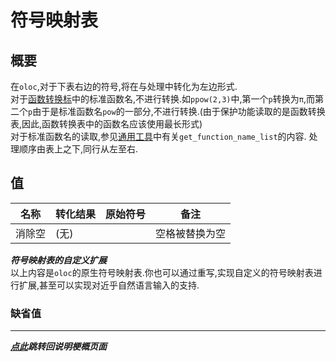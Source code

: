 # 符号映射表

## 概要  

在`oloc`,对于下表右边的符号,将在与处理中转化为左边形式.  
对于[函数转换标](函数转换表.md)中的标准函数名,不进行转换.如`ppow(2,3)`中,第一个`p`转换为`π`,而第二个`p`由于是标准函数名`pow`的一部分,不进行转换.(由于保护功能读取的是函数转换表,因此,函数转换表中的函数名应该使用最长形式)  
对于标准函数名的读取,参见[通用工具](../子程序/通用工具.md)中有关`get_function_name_list`的内容.
处理顺序由表上之下,同行从左至右.  

## 值  
| 名称  | 转化结果 | 原始符号                                          | 备注              |
|-----|------|-----------------------------------------------|-----------------|
| 消除空 | (无)  | ` `                                           | 空格被替换为空         |  

***符号映射表的自定义扩展***  
以上内容是`oloc`的原生符号映射表.你也可以通过重写,实现自定义的符号映射表进行扩展,甚至可以实现对近乎自然语言输入的支持.  

### 缺省值  

---
***[点此](../项目说明梗概.md)跳转回说明梗概页面***  
